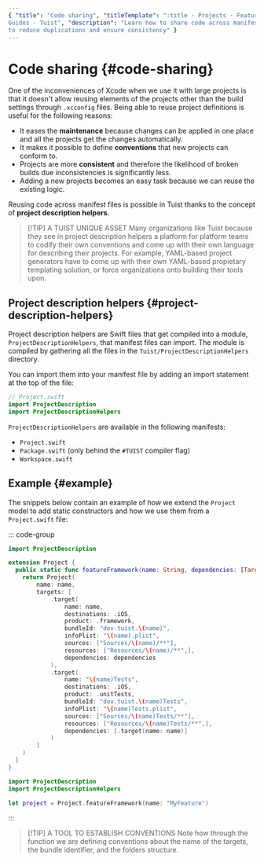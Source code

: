 ```yaml
---
{ "title": "Code sharing", "titleTemplate": ":title · Projects · Features ·
Guides · Tuist", "description": "Learn how to share code across manifest files
to reduce duplications and ensure consistency" }
---
```

# Code sharing {#code-sharing}

One of the inconveniences of Xcode when we use it with large projects is that it
doesn't allow reusing elements of the projects other than the build settings
through `.xcconfig` files. Being able to reuse project definitions is useful for
the following reasons:

- It eases the **maintenance** because changes can be applied in one place and
  all the projects get the changes automatically.
- It makes it possible to define **conventions** that new projects can conform
  to.
- Projects are more **consistent** and therefore the likelihood of broken builds
  due inconsistencies is significantly less.
- Adding a new projects becomes an easy task because we can reuse the existing
  logic.

Reusing code across manifest files is possible in Tuist thanks to the concept of
**project description helpers**.

> [!TIP] A TUIST UNIQUE ASSET Many organizations like Tuist because they see in
> project description helpers a platform for platform teams to codify their own
> conventions and come up with their own language for describing their projects.
> For example, YAML-based project generators have to come up with their own
> YAML-based propietary templating solution, or force organizations onto
> building their tools upon.

## Project description helpers {#project-description-helpers}

Project description helpers are Swift files that get compiled into a module,
`ProjectDescriptionHelpers`, that manifest files can import. The module is
compiled by gathering all the files in the `Tuist/ProjectDescriptionHelpers`
directory.

You can import them into your manifest file by adding an import statement at the
top of the file:

```swift
// Project.swift
import ProjectDescription
import ProjectDescriptionHelpers
```

`ProjectDescriptionHelpers` are available in the following manifests:
- `Project.swift`
- `Package.swift` (only behind the `#TUIST` compiler flag)
- `Workspace.swift`

## Example {#example}

The snippets below contain an example of how we extend the `Project` model to
add static constructors and how we use them from a `Project.swift` file:

::: code-group
```swift [Tuist/Project+Templates.swift]
import ProjectDescription

extension Project {
  public static func featureFramework(name: String, dependencies: [TargetDependency] = []) -> Project {
    return Project(
        name: name,
        targets: [
            .target(
                name: name,
                destinations: .iOS,
                product: .framework,
                bundleId: "dev.tuist.\(name)",
                infoPlist: "\(name).plist",
                sources: ["Sources/\(name)/**"],
                resources: ["Resources/\(name)/**",],
                dependencies: dependencies
            ),
            .target(
                name: "\(name)Tests",
                destinations: .iOS,
                product: .unitTests,
                bundleId: "dev.tuist.\(name)Tests",
                infoPlist: "\(name)Tests.plist",
                sources: ["Sources/\(name)Tests/**"],
                resources: ["Resources/\(name)Tests/**",],
                dependencies: [.target(name: name)]
            )
        ]
    )
  }
}
```

```swift {2} [Project.swift]
import ProjectDescription
import ProjectDescriptionHelpers

let project = Project.featureFramework(name: "MyFeature")
```
:::

> [!TIP] A TOOL TO ESTABLISH CONVENTIONS Note how through the function we are
> defining conventions about the name of the targets, the bundle identifier, and
> the folders structure.
